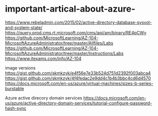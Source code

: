 # important-artical-about-azure-

https://www.rebeladmin.com/2015/02/active-directory-database-sysvol-and-system-state/
https://query.prod.cms.rt.microsoft.com/cms/api/am/binary/RE4pCWy
https://github.com/MicrosoftLearning/AZ-104-MicrosoftAzureAdministrator/tree/master/Allfiles/Labs
https://github.com/MicrosoftLearning/AZ-104-MicrosoftAzureAdministrator/tree/master/Instructions/Labs
https://www.itexams.com/info/AZ-104

image versions
https://gist.github.com/skmkzyk/e4f56e7e33b524d751d2392f003abca4
https://gist.github.com/skmkzyk/4f4fedac2e9dd4c1b4b3bbc4cd6d4570
https://docs.microsoft.com/en-us/azure/virtual-machines/sizes-b-series-burstable

Azure active direcory domain services 
https://docs.microsoft.com/en-us/azure/active-directory-domain-services/tutorial-configure-password-hash-sync

